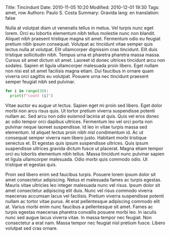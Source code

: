 Title: Tincindunt
Date: 2010-11-05 10:20
Modified: 2010-12-01 19:30
Tags: amet, row
Authors: Paulo S. Costa
Summary: Gravida
lang: en
translation: false

Nulla at volutpat diam ut venenatis tellus in metus. Vel turpis nunc eget
lorem. Orci eu lobortis elementum nibh tellus molestie nunc non blandit.
Aliquet nibh praesent tristique magna sit amet. Fermentum odio eu feugiat
pretium nibh ipsum consequat. Volutpat ac tincidunt vitae semper quis lectus
nulla at volutpat. Elit ullamcorper dignissim cras tincidunt. Elit duis
tristique sollicitudin nibh. Tempus urna et pharetra pharetra massa massa.
Cursus sit amet dictum sit amet. Laoreet id donec ultrices tincidunt arcu non
sodales. Sapien et ligula ullamcorper malesuada proin libero. Eget nullam non
nisi est sit amet facilisis magna etiam. Dui faucibus in ornare quam viverra
orci sagittis eu volutpat. Posuere urna nec tincidunt praesent semper feugiat
nibh sed pulvinar.

```python
for i in range(20):
  print(f"count {i}")
```

Vitae auctor eu augue ut lectus. Sapien eget mi proin sed libero. Eget dolor
morbi non arcu risus quis. Ut tortor pretium viverra suspendisse potenti nullam
ac. Sed arcu non odio euismod lacinia at quis. Quis vel eros donec ac odio
tempor orci dapibus ultrices. Fermentum leo vel orci porta non pulvinar neque
laoreet suspendisse. Id leo in vitae turpis massa sed elementum. Id aliquet
lectus proin nibh nisl condimentum id. Ac ut consequat semper viverra nam
libero justo. Habitant morbi tristique senectus et. Et egestas quis ipsum
suspendisse ultrices. Quis ipsum suspendisse ultrices gravida dictum fusce ut
placerat. Magna etiam tempor orci eu lobortis elementum nibh tellus. Massa
tincidunt nunc pulvinar sapien et ligula ullamcorper malesuada. Odio morbi quis
commodo odio. Ut tristique et egestas quis.

Proin sed libero enim sed faucibus turpis. Posuere lorem ipsum dolor sit amet
consectetur adipiscing. Netus et malesuada fames ac turpis egestas. Mauris
vitae ultricies leo integer malesuada nunc vel risus. Ipsum dolor sit amet
consectetur adipiscing elit duis. Nunc vel risus commodo viverra maecenas
accumsan lacus vel facilisis. Pretium viverra suspendisse potenti nullam ac
tortor vitae purus. At erat pellentesque adipiscing commodo elit at. Varius
morbi enim nunc faucibus a pellentesque sit amet. Fames ac turpis egestas
maecenas pharetra convallis posuere morbi leo. In iaculis nunc sed augue lacus
viverra vitae. In massa tempor nec feugiat. Non consectetur a erat nam. Massa
tempor nec feugiat nisl pretium fusce. Libero volutpat sed cras ornare.
